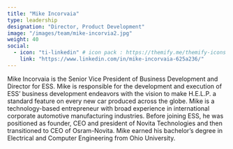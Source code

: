 ```yaml
---
title: "Mike Incorvaia"
type: leadership
designation: "Director, Product Development"
image: "/images/team/mike-incorvia2.jpg"
weight: 40
social:
  - icon: "ti-linkedin" # icon pack : https://themify.me/themify-icons
    link: "https://www.linkedin.com/in/mike-incorvaia-625a236/"
---
```


Mike Incorvaia is the Senior Vice President of Business Development and Director for ESS. Mike is 
responsible for the development and execution of ESS’ business development endeavors with the vision 
to make H.E.L.P. a standard feature on every new car produced across the globe.  Mike is a 
technology-based entrepreneur with broad experience in international corporate automotive manufacturing 
industries. Before joining ESS, he was positioned as founder, CEO and president of Novita Technologies 
and then transitioned to CEO of Osram-Novita. Mike earned his bachelor’s degree in Electrical and 
Computer Engineering from Ohio University.
